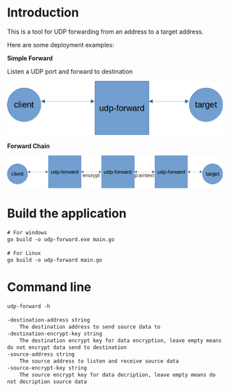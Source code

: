 # Introduction
This is a tool for UDP forwarding from an address to a target address.

Here are some deployment examples:

**Simple Forward**

Listen a UDP port and forward to destination

![](docs/1.png)


**Forward Chain**

![](docs/2.png)


# Build the application
```
# For windows
go build -o udp-forward.exe main.go

# For Linux
go build -o udp-forward main.go
```

# Command line 
```
udp-forward -h

-destination-address string
    The destination address to send source data to
-destination-encrypt-key string
    The destination encrypt key for data encryption, leave empty means do not encrypt data send to destination
-source-address string
    The source address to listen and receive source data
-source-encrypt-key string
    The source encrypt key for data decription, leave empty means do not decription source data
```